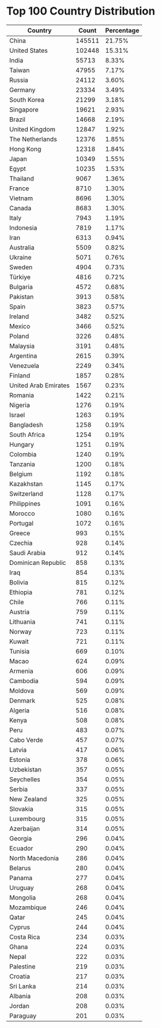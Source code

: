 # Top 100 Country Distribution
| Country | Count | Percentage |
|----|----|----|
| China | 145511 | 21.75% |
| United States | 102448 | 15.31% |
| India | 55713 | 8.33% |
| Taiwan | 47955 | 7.17% |
| Russia | 24112 | 3.60% |
| Germany | 23334 | 3.49% |
| South Korea | 21299 | 3.18% |
| Singapore | 19621 | 2.93% |
| Brazil | 14668 | 2.19% |
| United Kingdom | 12847 | 1.92% |
| The Netherlands | 12376 | 1.85% |
| Hong Kong | 12318 | 1.84% |
| Japan | 10349 | 1.55% |
| Egypt | 10235 | 1.53% |
| Thailand | 9067 | 1.36% |
| France | 8710 | 1.30% |
| Vietnam | 8696 | 1.30% |
| Canada | 8683 | 1.30% |
| Italy | 7943 | 1.19% |
| Indonesia | 7819 | 1.17% |
| Iran | 6313 | 0.94% |
| Australia | 5509 | 0.82% |
| Ukraine | 5071 | 0.76% |
| Sweden | 4904 | 0.73% |
| Türkiye | 4816 | 0.72% |
| Bulgaria | 4572 | 0.68% |
| Pakistan | 3913 | 0.58% |
| Spain | 3823 | 0.57% |
| Ireland | 3482 | 0.52% |
| Mexico | 3466 | 0.52% |
| Poland | 3226 | 0.48% |
| Malaysia | 3191 | 0.48% |
| Argentina | 2615 | 0.39% |
| Venezuela | 2249 | 0.34% |
| Finland | 1857 | 0.28% |
| United Arab Emirates | 1567 | 0.23% |
| Romania | 1422 | 0.21% |
| Nigeria | 1276 | 0.19% |
| Israel | 1263 | 0.19% |
| Bangladesh | 1258 | 0.19% |
| South Africa | 1254 | 0.19% |
| Hungary | 1251 | 0.19% |
| Colombia | 1240 | 0.19% |
| Tanzania | 1200 | 0.18% |
| Belgium | 1192 | 0.18% |
| Kazakhstan | 1145 | 0.17% |
| Switzerland | 1128 | 0.17% |
| Philippines | 1091 | 0.16% |
| Morocco | 1080 | 0.16% |
| Portugal | 1072 | 0.16% |
| Greece | 993 | 0.15% |
| Czechia | 928 | 0.14% |
| Saudi Arabia | 912 | 0.14% |
| Dominican Republic | 858 | 0.13% |
| Iraq | 854 | 0.13% |
| Bolivia | 815 | 0.12% |
| Ethiopia | 781 | 0.12% |
| Chile | 766 | 0.11% |
| Austria | 759 | 0.11% |
| Lithuania | 741 | 0.11% |
| Norway | 723 | 0.11% |
| Kuwait | 721 | 0.11% |
| Tunisia | 669 | 0.10% |
| Macao | 624 | 0.09% |
| Armenia | 606 | 0.09% |
| Cambodia | 594 | 0.09% |
| Moldova | 569 | 0.09% |
| Denmark | 525 | 0.08% |
| Algeria | 516 | 0.08% |
| Kenya | 508 | 0.08% |
| Peru | 483 | 0.07% |
| Cabo Verde | 457 | 0.07% |
| Latvia | 417 | 0.06% |
| Estonia | 378 | 0.06% |
| Uzbekistan | 357 | 0.05% |
| Seychelles | 354 | 0.05% |
| Serbia | 337 | 0.05% |
| New Zealand | 325 | 0.05% |
| Slovakia | 315 | 0.05% |
| Luxembourg | 315 | 0.05% |
| Azerbaijan | 314 | 0.05% |
| Georgia | 296 | 0.04% |
| Ecuador | 290 | 0.04% |
| North Macedonia | 286 | 0.04% |
| Belarus | 280 | 0.04% |
| Panama | 277 | 0.04% |
| Uruguay | 268 | 0.04% |
| Mongolia | 268 | 0.04% |
| Mozambique | 246 | 0.04% |
| Qatar | 245 | 0.04% |
| Cyprus | 244 | 0.04% |
| Costa Rica | 234 | 0.03% |
| Ghana | 224 | 0.03% |
| Nepal | 222 | 0.03% |
| Palestine | 219 | 0.03% |
| Croatia | 217 | 0.03% |
| Sri Lanka | 214 | 0.03% |
| Albania | 208 | 0.03% |
| Jordan | 208 | 0.03% |
| Paraguay | 201 | 0.03% |
